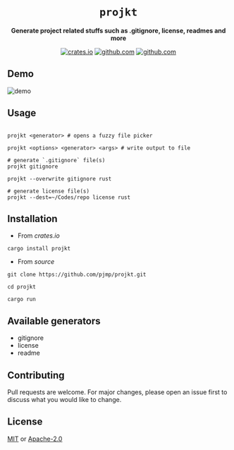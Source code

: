 <div align="center">

# `projkt`

**Generate project related stuffs such as .gitignore, license, readmes and more**

[![crates.io](https://img.shields.io/crates/v/prokjt.svg?style=flat-square)](https://crates.io/crates/prokjt)
[![github.com](https://img.shields.io/github/license/pjmp/projkt?style=flat-square)](https://github.com/pjmp/projkt)
[![github.com](https://img.shields.io/badge/contributions-welcome-brightgreen?style=flat-square)](https://github.com/pjmp/projkt)
</div>

## Demo

![demo](https://i.imgur.com/AZwwAnR.gif)

## Usage

```shell

projkt <generator> # opens a fuzzy file picker

projkt <options> <generator> <args> # write output to file

# generate `.gitignore` file(s)
projkt gitignore

projkt --overwrite gitignore rust

# generate license file(s)
projkt --dest=~/Codes/repo license rust

```

## Installation

- From *crates.io*

```shell
cargo install projkt
```

- From *source*
```shell
git clone https://github.com/pjmp/projkt.git

cd projkt

cargo run
```

## Available generators

- gitignore
- license
- readme

## Contributing

Pull requests are welcome. For major changes, please open an issue first to discuss what you would like to change.

## License

[MIT](https://choosealicense.com/licenses/mit/) or [Apache-2.0](https://choosealicense.com/licenses/apache-2.0/)
